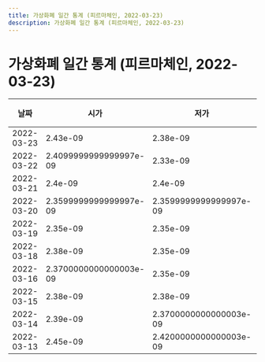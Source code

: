 ```yaml
---
title: 가상화폐 일간 통계 (피르마체인, 2022-03-23)
description: 가상화폐 일간 통계 (피르마체인, 2022-03-23)
---
```



가상화폐 일간 통계 (피르마체인, 2022-03-23)
===

|날짜|시가|저가|고가|종가|비고|
|--|--|--|--|--|--|
|2022-03-23|2.43e-09|2.38e-09|2.46e-09|2.4099999999999997e-09|    |
|2022-03-22|2.4099999999999997e-09|2.33e-09|2.4099999999999997e-09|2.33e-09|    |
|2022-03-21|2.4e-09|2.4e-09|2.4e-09|2.4e-09|    |
|2022-03-20|2.3599999999999997e-09|2.3599999999999997e-09|2.39e-09|2.3599999999999997e-09|    |
|2022-03-19|2.35e-09|2.35e-09|2.38e-09|2.3700000000000003e-09|    |
|2022-03-18|2.38e-09|2.35e-09|2.38e-09|2.35e-09|    |
|2022-03-16|2.3700000000000003e-09|2.35e-09|2.38e-09|2.38e-09|    |
|2022-03-15|2.38e-09|2.38e-09|2.38e-09|2.38e-09|    |
|2022-03-14|2.39e-09|2.3700000000000003e-09|2.4099999999999997e-09|2.4099999999999997e-09|    |
|2022-03-13|2.45e-09|2.4200000000000003e-09|2.46e-09|2.4200000000000003e-09|    |
